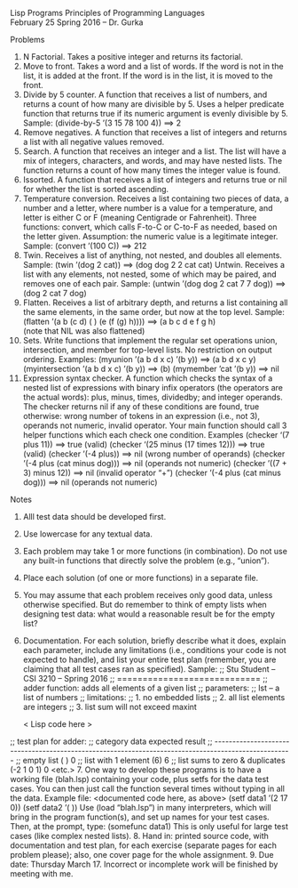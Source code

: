 

Lisp Programs 				               		Principles of Programming Languages     
February 25								   		Spring 2016 – Dr. Gurka

Problems
1.	N Factorial.  Takes a positive integer and returns its factorial.
2.	Move to front.  Takes a word and a list of words.  If the word is not in the list, it is added at the front.  If the word is in the list, it is moved to the front.
3.	Divide by 5 counter.  A function that receives a list of numbers, and returns a count of how many are divisible by 5.  Uses a helper predicate function that returns true if its numeric argument is evenly divisible by 5.
Sample:   (divide-by-5  ’(3 15 78 100 4))  ==>  2
4.	Remove negatives.  A function that receives a list of integers and returns a list with all negative values removed.
5.	Search.  A function that receives an integer and a list.  The list will have a mix of integers, characters, and words, and may have nested lists.  The function returns a count of how many times the integer value is found.
6.	Issorted.  A function that receives a list of integers and returns true or nil for whether the list is sorted ascending.
7.	Temperature conversion.  Receives a list containing two pieces of data, a number and a letter, where number is a value for a temperature, and letter is either C or F (meaning Centigrade or Fahrenheit).  Three functions: convert, which calls F-to-C or C-to-F as needed, based on the letter given.  Assumption: the numeric value is a legitimate integer.
Sample:   (convert  ’(100 C))  ==>  212
8.	Twin.  Receives a list of anything, not nested, and doubles all elements.
Sample:   (twin ’(dog 2 cat))  ==>  (dog dog 2 2 cat cat)
	Untwin.  Receives a list with any elements, not nested, some of which may be paired, and removes one of each pair.
Sample:   (untwin ’(dog dog 2 cat 7 7 dog))  ==>  (dog 2 cat 7 dog)
9.	Flatten.  Receives a list of arbitrary depth, and returns a list containing all the same elements, in the same order, but now at the top level.
Sample:   (flatten  ’(a b (c d) ( ) (e (f (g) h))))  ==>  (a b c d e f g h)  
	  (note that NIL was also flattened)
10.	Sets.  Write functions that implement the regular set operations union, intersection, and member for top-level lists.  No restriction on output ordering.  Examples:
 (myunion  ’(a b d x c) ’(b y))  ==>  (a b d x c y)
 (myintersection  ’(a b d x c) ’(b y))  ==>  (b)
 (mymember  ’cat ’(b y))  ==>  nil
11.	Expression syntax checker.  A function which checks the syntax of a nested list of expressions with binary infix operators (the operators are the actual words): plus, minus, times, dividedby; and integer operands.  The checker returns nil if any of these conditions are found, true otherwise: wrong number of tokens in an expression (i.e., not 3), operands not numeric, invalid operator.  Your main function should call 3 helper functions which each check one condition.  Examples
(checker  ‘(7 plus 11))  ==>  true			(valid)
(checker  ‘(25 minus (17 times 12)))  ==>  true	(valid)
 	(checker  ’(-4 plus))  ==>  nil			(wrong number of operands)
 	(checker  ’(-4 plus (cat minus dog)))  ==>  nil	(operands not numeric)
 	(checker  ’((7 + 3) minus 12))  ==>  nil	    	(invalid operator “+”)
   	 	(checker  ’(-4 plus (cat minus dog)))  ==>  nil   	(operands not numeric)


										
Notes
1.	Alll test data should be developed first.
2.	Use lowercase for any textual data.
3.	Each problem may take 1 or more functions (in combination).  Do not use any built-in functions that directly solve the problem (e.g., “union”).
4.	Place each solution (of one or more functions) in a separate file.
5.	You may assume that each problem receives only good data, unless otherwise specified.  But do remember to think of empty lists when designing test data: what would a reasonable result be for the empty list?
6.	Documentation.  For each solution, briefly describe what it does, explain each parameter, include any limitations (i.e., conditions your code is not expected to handle), and list your entire test plan  (remember, you are claiming that all test cases ran as specified).  Sample:
;;  Stu Student – CSI 3210 – Spring 2016
;;  ============================
;;  adder function: adds all elements of a given list
;;  parameters:
;;       lst – a list of numbers
;;  limitations:
;;       1. no embedded lists
;;       2. all list elements are integers
;;       3. list sum will not exceed maxint

	< Lisp code here >

;;  test plan for adder:
;;  category				data		expected result
               	;;  ----------------------------------------------------------------------------------------------------
		;;  empty list				( )	   	       0
		;;  list with 1 element		(6)		       6
		;;  list sums to zero & duplicates	(-2 1 0 1)	       0
				<etc.>
7.	One way to develop these programs is to have a working file (blah.lsp) containing your code, plus setfs for the data test cases.  You can then just call the function several times without typing in all the data.  Example file:
<documented code here, as above>
(setf  data1  ’(2 17 0))
(setf  data2  ’( ))
      Use (load “blah.lsp”) in many interpreters, which will bring in the program function(s), and set up names for your test cases.  Then, at the prompt, type:
			(somefunc data1)
      This is only useful for large test cases (like complex nested lists).
8.	Hand in: printed source code, with documentation and test plan, for each exercise (separate pages for each problem please); also, one cover page for the whole assignment.
9.	Due date: Thursday March 17.   Incorrect or incomplete work will be finished by meeting with me.

